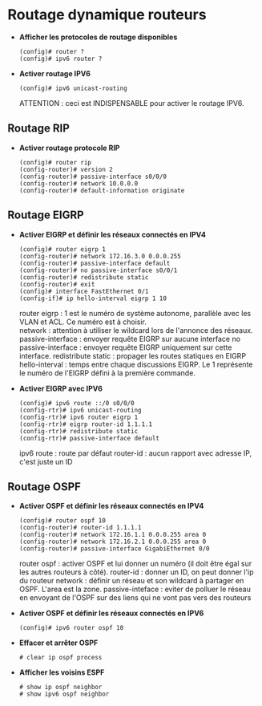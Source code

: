 # Routage dynamique routeurs

* **Afficher les protocoles de routage disponibles**
	```
	(config)# router ?
	(config)# ipv6 router ?
	```

* **Activer routage IPV6**
	```
	(config)# ipv6 unicast-routing
	```
	ATTENTION : ceci est INDISPENSABLE pour activer le routage IPV6.

## Routage RIP

* **Activer routage protocole RIP**
	```
	(config)# router rip
	(config-router)# version 2
	(config-router)# passive-interface s0/0/0
	(config-router)# network 10.0.0.0
	(config-router)# default-information originate
	```

## Routage EIGRP

* **Activer EIGRP et définir les réseaux connectés en IPV4**
	```
	(config)# router eigrp 1
	(config-router)# network 172.16.3.0 0.0.0.255
	(config-router)# passive-interface default
	(config-router)# no passive-interface s0/0/1
	(config-router)# redistribute static
	(config-router)# exit
	(config)# interface FastEthernet 0/1
	(config-if)# ip hello-interval eigrp 1 10
	```
	router eigrp : 1 est le numéro de système autonome, parallèle avec les VLAN et ACL. Ce numéro est à choisir.  
	network : attention à utiliser le wildcard lors de l'annonce des réseaux.
	passive-interface : envoyer requête EIGRP sur aucune interface
	no passive-interface : envoyer requête EIGRP uniquement sur cette interface.
	redistribute static : propager les routes statiques en EIGRP
	hello-interval : temps entre chaque discussions EIGRP. Le 1 représente le numéro de l'EIGRP défini à la première commande.

* **Activer EIGRP avec IPV6**
	```
	(config)# ipv6 route ::/0 s0/0/0
	(config-rtr)# ipv6 unicast-routing
	(config-rtr)# ipv6 router eigrp 1
	(config-rtr)# eigrp router-id 1.1.1.1
	(config-rtr)# redistribute static
	(config-rtr)# passive-interface default
	```
	ipv6 route : route par défaut
	router-id : aucun rapport avec adresse IP, c'est juste un ID

## Routage OSPF

* **Activer OSPF et définir les réseaux connectés en IPV4**
	```
	(config)# router ospf 10
	(config-router)# router-id 1.1.1.1
	(config-router)# network 172.16.1.1 0.0.0.255 area 0
	(config-router)# network 172.16.2.1 0.0.0.255 area 0
	(config-router)# passive-interface GigabiEthernet 0/0
	```
	router ospf : activer OSPF et lui donner un numéro (il doit être égal sur les autres routeurs à côté).
	router-id : donner un ID, on peut donner l'ip du routeur
	network : définir un réseau et son wildcard à partager en OSPF. L'area est la zone.
	passive-inteface : eviter de polluer le réseau en envoyant de l'OSPF sur des liens qui ne vont pas vers des routeurs

* **Activer OSPF et définir les réseaux connectés en IPV6**
	```
	(config)# ipv6 router ospf 10
	```

* **Effacer et arrêter OSPF**
	```
	# clear ip ospf process
	```

* **Afficher les voisins ESPF**
	```
	# show ip ospf neighbor
	# show ipv6 ospf neighbor
	```